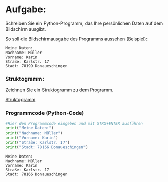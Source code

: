 # Aufgabe:


Schreiben Sie ein Python-Programm, das Ihre persönlichen Daten auf dem
Bildschirm ausgibt.

So soll die Bildschirmausgabe des Programms aussehen (Beispiel):

    Meine Daten:  
    Nachname: Müller  
    Vorname: Karin   
    Straße: Karlstr. 17   
    Stadt: 78199 Donaueschingen

### Struktogramm:

Zeichnen Sie ein Struktogramm zu dem Programm.

[Struktogramm](01-Aufgabe-LSG_files/figure-html/cell-1-1-63f9b2eb-9f5d-437f-bc49-a2268d1dcc65.png)

### Programmcode (Python-Code)

``` python
#Hier den Programmcode eingeben und mit STRG+ENTER ausführen
print("Meine Daten:")
print("Nachname: Müller")
print("Vorname: Karin")
print("Straße: Karlstr. 17")
print("Stadt: 78166 Donaueschingen")
```

    Meine Daten:
    Nachname: Müller
    Vorname: Karin
    Straße: Karlstr. 17
    Stadt: 78166 Donaueschingen
